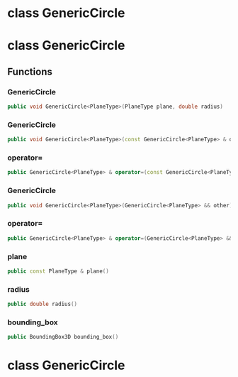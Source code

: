 # class GenericCircle


# class GenericCircle


## Functions

### GenericCircle

```cpp
public void GenericCircle<PlaneType>(PlaneType plane, double radius)
```


### GenericCircle

```cpp
public void GenericCircle<PlaneType>(const GenericCircle<PlaneType> & other)
```


### operator=

```cpp
public GenericCircle<PlaneType> & operator=(const GenericCircle<PlaneType> & other)
```


### GenericCircle

```cpp
public void GenericCircle<PlaneType>(GenericCircle<PlaneType> && other)
```


### operator=

```cpp
public GenericCircle<PlaneType> & operator=(GenericCircle<PlaneType> && other)
```


### plane

```cpp
public const PlaneType & plane()
```


### radius

```cpp
public double radius()
```


### bounding_box

```cpp
public BoundingBox3D bounding_box()
```




# class GenericCircle


